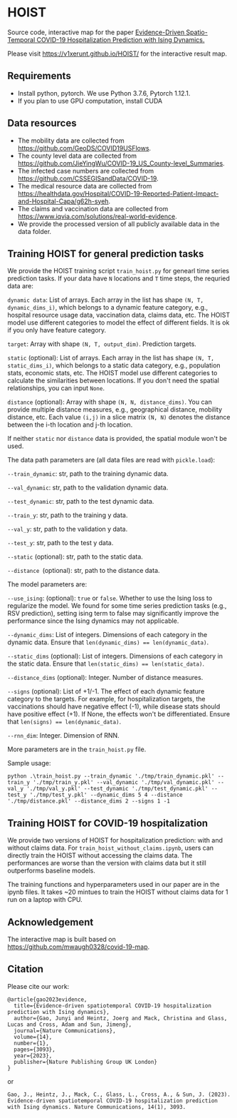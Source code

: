# HOIST

Source code, interactive map for the paper [Evidence-Driven Spatio-Temporal COVID-19 Hospitalization Prediction with Ising Dynamics.](https://www.nature.com/articles/s41467-023-38756-3)

Please visit https://v1xerunt.github.io/HOIST/ for the interactive result map.

## Requirements

* Install python, pytorch. We use Python 3.7.6, Pytorch 1.12.1.
* If you plan to use GPU computation, install CUDA

## Data resources

- The mobility data are collected from https://github.com/GeoDS/COVID19USFlows.
- The county level data are collected from https://github.com/JieYingWu/COVID-19_US_County-level_Summaries.
- The infected case numbers are collected from https://github.com/CSSEGISandData/COVID-19.
- The medical resource data are collected from https://healthdata.gov/Hospital/COVID-19-Reported-Patient-Impact-and-Hospital-Capa/g62h-syeh.
- The claims and vaccination data are collected from https://www.iqvia.com/solutions/real-world-evidence.
- We provide the processed version of all publicly available data in the data folder.

## Training HOIST for general prediction tasks

We provide the HOIST training script ```train_hoist.py``` for genearl time series prediction tasks. If your data have ```N``` locations and ```T``` time steps, the requried data are:

```dynamic data```: List of arrays. Each array in the list has shape ```(N, T, dynamic_dims_i)```, which belongs to a dynamic feature category, e.g., hospital resource usage data, vaccination data, claims data, etc. The HOIST model use different categories to model the effect of different fields. It is ok if you only have feature category.

```target```: Array with shape ```(N, T, output_dim)```. Prediction targets.

```static``` (optional): List of arrays. Each array in the list has shape ```(N, T, static_dims_i)```, which belongs to a static data category, e.g., population stats, economic stats, etc. The HOIST model use different categories to calculate the similarities between locations. If you don't need the spatial relationships, you can input ```None```.

```distance``` (optional): Array with shape ```(N, N, distance_dims)```. You can provide multiple distance measures, e.g., geographical distance, mobility distance, etc. Each value ```(i,j)``` in a slice matrix ```(N, N)``` denotes the distance between the i-th location and j-th location.

If neither ```static``` nor ```distance``` data is provided, the spatial module won't be used.

The data path parameters are (all data files are read with ```pickle.load```):

```--train_dynamic```: str, path to the training dynamic data.

```--val_dynamic```: str, path to the validation dynamic data.

```--test_dynamic```: str, path to the test dynamic data.

```--train_y```: str, path to the training y data.

```--val_y```: str, path to the validation y data.

```--test_y```: str, path to the test y data.

```--static``` (optional): str, path to the static data.

```--distance ```(optional): str, path to the distance data.

The model parameters are:

``--use_ising``: (optional): ``true`` or ``false``. Whether to use the Ising loss to regularize the model. We found for some time series prediction tasks (e.g., RSV prediction), setting ising term to false may significantly improve the performance since the Ising dynamics may not applicable.

```--dynamic_dims```: List of integers. Dimensions of each category in the dynamic data. Ensure that ```len(dynamic_dims) == len(dynamic_data)```.

```--static_dims``` (optional): List of integers. Dimensions of each category in the static data. Ensure that ```len(static_dims) == len(static_data)```.

``--distance_dims`` (optional): Integer. Number of distance measures.

``--signs`` (optional): List of +1/-1. The effect of each dynamic feature category to the targets. For example, for hospitalization targets, the vaccinations should have negative effect (-1), while disease stats should have positive effect (+1). If None, the effects won't be differentiated. Ensure that ```len(signs) == len(dynamic_data)```.

```--rnn_dim```: Integer. Dimension of RNN.

More parameters are in the ```train_hoist.py``` file.



Sample usage:

```
python .\train_hoist.py --train_dynamic './tmp/train_dynamic.pkl' --train_y './tmp/train_y.pkl' --val_dynamic './tmp/val_dynamic.pkl' --val_y './tmp/val_y.pkl' --test_dynamic './tmp/test_dynamic.pkl' --test_y './tmp/test_y.pkl' --dynamic_dims 5 4 --distance './tmp/distance.pkl' --distance_dims 2 --signs 1 -1
```

## Training HOIST for COVID-19 hospitalization

We provide two versions of HOIST for hospitalization prediction: with and without claims data. For ```train_hoist_without_claims.ipynb```, users can directly train the HOIST without accessing the claims data. The performances are worse than the version with claims data but it still outperforms baseline models.

The training functions and hyperparameters used in our paper are in the ipynb files. It takes ~20 mintues to train the HOIST without claims data for 1 run on a laptop with CPU.

## Acknowledgement

The interactive map is built based on https://github.com/mwaugh0328/covid-19-map.

## Citation

Please cite our work:
```
@article{gao2023evidence,
  title={Evidence-driven spatiotemporal COVID-19 hospitalization prediction with Ising dynamics},
  author={Gao, Junyi and Heintz, Joerg and Mack, Christina and Glass, Lucas and Cross, Adam and Sun, Jimeng},
  journal={Nature Communications},
  volume={14},
  number={1},
  pages={3093},
  year={2023},
  publisher={Nature Publishing Group UK London}
}
```
or
```
Gao, J., Heintz, J., Mack, C., Glass, L., Cross, A., & Sun, J. (2023). Evidence-driven spatiotemporal COVID-19 hospitalization prediction with Ising dynamics. Nature Communications, 14(1), 3093.
```

